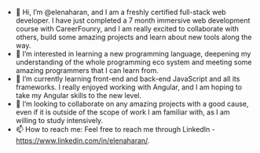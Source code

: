 - 👋 Hi, I’m @elenaharan, and I am a freshly certified full-stack web developer. I have just completed a 7 month immersive web development course with CareerFounry, 
and I am really excited to collaborate with others, build some amazing projects and learn about new tools along the way.
- 👀 I’m interested in learning a new programming language, deepening my understanding of the whole programming eco system and meeting some amazing programmers that I can learn from.
- 🌱 I’m currently learning front-end and back-end JavaScript and all its frameworks. I really enjoyed working with Angular, and I am hoping to take my Angular skills to the new level.
- 💞️ I’m looking to collaborate on any amazing projects with a good cause, even if it is outside of the scope of work I am familiar with, as I am willing to study intensively.
- 📫 How to reach me: Feel free to reach me through LinkedIn - https://www.linkedin.com/in/elenaharan/.

<!---
elenaharan/elenaharan is a ✨ special ✨ repository because its `README.md` (this file) appears on your GitHub profile.
You can click the Preview link to take a look at your changes.
--->

